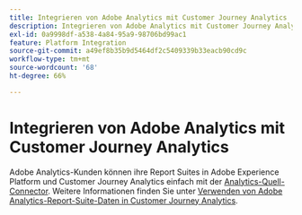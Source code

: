 ```yaml
---
title: Integrieren von Adobe Analytics mit Customer Journey Analytics
description: Integrieren von Adobe Analytics mit Customer Journey Analytics
exl-id: 0a9998df-a538-4a84-95a9-98706bd99ac1
feature: Platform Integration
source-git-commit: a49ef8b35b9d5464df2c5409339b33eacb90cd9c
workflow-type: tm+mt
source-wordcount: '68'
ht-degree: 66%

---
```


# Integrieren von Adobe Analytics mit Customer Journey Analytics

Adobe Analytics-Kunden können ihre Report Suites in Adobe Experience Platform und Customer Journey Analytics einfach mit der [Analytics-Quell-Connector](https://experienceleague.adobe.com/docs/experience-platform/sources/connectors/adobe-applications/analytics.html?lang=de). Weitere Informationen finden Sie unter [Verwenden von Adobe Analytics-Report-Suite-Daten in Customer Journey Analytics](/help/getting-started/aa-vs-cja/aa-data-in-cja.md).
